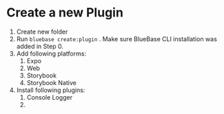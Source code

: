 # Create a new Plugin

1. Create new folder
2. Run `bluebase create:plugin` . Make sure BlueBase CLI installation was added in Step 0.
3. Add following platforms:
   1. Expo
   2. Web
   3. Storybook
   4. Storybook Native
4. Install following plugins:
   1. Console Logger
   2. 



